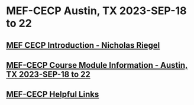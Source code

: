 # MEF-CECP Austin, TX 2023-SEP-18 to 22
## [MEF CECP Introduction - Nicholas Riegel](https://docs.google.com/presentation/d/11ZlK0aTZtwksAKQZjM3vuOXdUHV06VJTYQbiXrqRE7w/edit?usp=sharing)
## [MEF-CECP Course Module Information - Austin, TX 2023-SEP-18 to 22](https://docs.google.com/spreadsheets/d/1SBAwyqX55mKHeAS3bkffc4a4IOjQpLwfGg4gzJTFOUQ/edit?usp=sharing)
## [MEF-CECP Helpful Links](https://docs.google.com/document/d/1nzROVPcKF1c28RvWyq-QCJy8JYeUmAMma6pF0houAg4/edit?usp=sharing)
<!-- ## [Mid Course Feedback MEF CECP Lincoln, NE 2023-AUG-21 to 25](https://forms.gle/5PdFxHMkyaNowZ9M6)} -->
